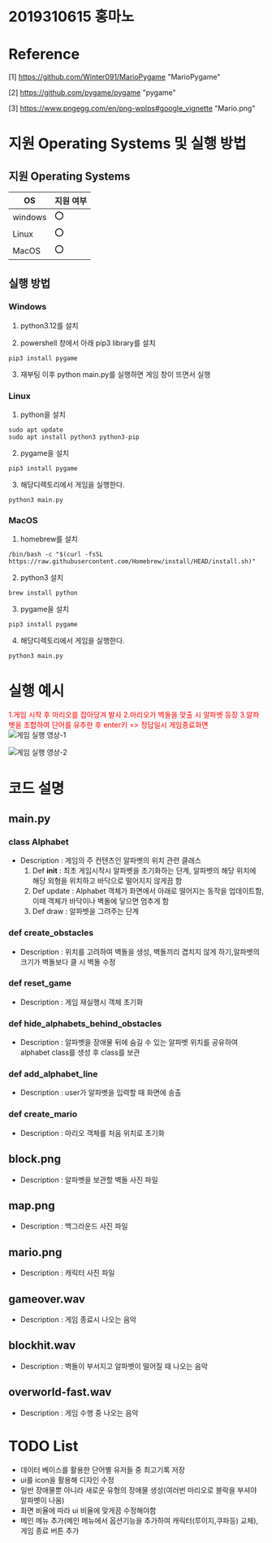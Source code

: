 # 2019310615 홍마노

# Reference

[1] https://github.com/Winter091/MarioPygame "MarioPygame"

[2] https://github.com/pygame/pygame "pygame"

[3] https://www.pngegg.com/en/png-wplps#google_vignette "Mario.png"

# 지원 Operating Systems 및 실행 방법

## 지원 Operating Systems

| OS      | 지원 여부 |
| ------- | --------- |
| windows | :o:       |
| Linux   | :o:       |
| MacOS   | :o:       |

## 실행 방법

### Windows

1. python3.12를 설치

2. powershell 창에서 아래 pip3 library를 설치

```
pip3 install pygame
```

3. 재부팅 이후 python main.py를 실행하면 게임 창이 뜨면서 실행

### Linux

1. python을 설치

```
sudo apt update
sudo apt install python3 python3-pip
```

2. pygame을 설치

```
pip3 install pygame
```

3. 해당디렉토리에서 게임을 실행한다.

```
python3 main.py
```

### MacOS

1. homebrew를 설치

```
/bin/bash -c "$(curl -fsSL https://raw.githubusercontent.com/Homebrew/install/HEAD/install.sh)"

```

2. python3 설치

```
brew install python
```

3. pygame을 설치

```
pip3 install pygame
```

4. 해당디렉토리에서 게임을 실행한다.

```
python3 main.py
```

# 실행 예시

<span style="color:red">1.게임 시작 후 마리오를 잡아당겨 발사</span>
<span style="color:red">2.마리오가 벽돌을 맞출 시 알파벳 등장</span>
<span style="color:red">3.알파벳을 조합하여 단어를 유추한 후 enter키 => 정답일시 게임종료화면</span>
![게임 실행 영상-1](https://github.com/manohong/finalproject_pa1/assets/164157143/03d5136f-8a92-4932-ab7d-daf67819ceed)

![게임 실행 영상-2](https://github.com/manohong/finalproject_pa1/assets/164157143/33e1fe0f-b506-4083-8dc0-949aaadcd003)

# 코드 설명

## main.py

### class Alphabet

- Description : 게임의 주 컨텐츠인 알파벳의 위치 관련 클래스
  1. Def **init** : 최초 게임시작시 알파벳을 초기화하는 단계, 알파벳의 해당 위치에 해당 외형을 위치하고 바닥으로 떨어지지 않게끔 함
  2. Def update : Alphabet 객체가 화면에서 아래로 떨어지는 동작을 업데이트함, 이때 객체가 바닥이나 벽돌에 닿으면 멈추게 함
  3. Def draw : 알파벳을 그려주는 단계

### def create_obstacles

- Description : 위치를 고려하여 벽돌을 생성, 벽돌끼리 겹치지 않게 하기,알파벳의 크기가 벽돌보다 클 시 벽돌 수정

### def reset_game

- Description : 게임 재실행시 객체 초기화

### def hide_alphabets_behind_obstacles

- Description : 알파벳을 장애물 뒤에 숨길 수 있는 알파벳 위치를 공유하여 alphabet class를 생성 후 class를 보관

### def add_alphabet_line

- Description : user가 알파벳을 입력할 때 화면에 송출

### def create_mario

- Description : 마리오 객체를 처음 위치로 초기화

## block.png

- Description : 알파벳을 보관할 벽돌 사진 파일

## map.png

- Description : 백그라운드 사진 파일

## mario.png

- Description : 캐릭터 사진 파일

## gameover.wav

- Description : 게임 종료시 나오는 음악

## blockhit.wav

- Description : 벽돌이 부서지고 알파벳이 떨어질 때 나오는 음악

## overworld-fast.wav

- Description : 게임 수행 중 나오는 음악

# TODO List

- 데이터 베이스를 활용한 단어별 유저들 중 최고기록 저장
- ui를 icon을 활용해 디자인 수정
- 일반 장애물뿐 아니라 새로운 유형의 장애물 생성(여러번 마리오로 블락을 부셔야 알파벳이 나옴)
- 화면 비율에 따라 ui 비율에 맞게끔 수정해야함
- 메인 메뉴 추가(메인 메뉴에서 옵션기능을 추가하여 캐릭터(루이지,쿠파등) 교체), 게임 종료 버튼 추가

